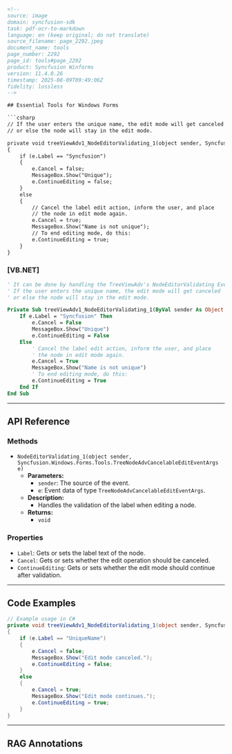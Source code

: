 ```html
<!--
source: image
domain: syncfusion-sdk
task: pdf-ocr-to-markdown
language: en (keep original; do not translate)
source_filename: page_2292.jpeg
document_name: tools
page_number: 2292
page_id: tools#page_2292
product: Syncfusion Winforms
version: 11.4.0.26
timestamp: 2025-08-09T09:49:06Z
fidelity: lossless
-->

## Essential Tools for Windows Forms

```csharp
// If the user enters the unique name, the edit mode will get canceled
// or else the node will stay in the edit mode.

private void treeViewAdv1_NodeEditorValidating_1(object sender, Syncfusion.Windows.Forms.Tools.TreeNodeAdvCancelableEditEventArgs e)
{
    if (e.Label == "Syncfusion")
    {
        e.Cancel = false;
        MessageBox.Show("Unique");
        e.ContinueEditing = false;
    }
    else
    {
        // Cancel the label edit action, inform the user, and place
        // the node in edit mode again.
        e.Cancel = true;
        MessageBox.Show("Name is not unique");
        // To end editing mode, do this:
        e.ContinueEditing = true;
    }
}
```

### [VB.NET]

```vb
' It can be done by handling the TreeViewAdv's NodeEditorValidating Event.
' If the user enters the unique name, the edit mode will get canceled
' or else the node will stay in the edit mode.

Private Sub treeViewAdv1_NodeEditorValidating_1(ByVal sender As Object, ByVal e As Syncfusion.Windows.Forms.Tools.TreeNodeAdvCancelableEditEventArgs)
    If e.Label = "Syncfusion" Then
        e.Cancel = False
        MessageBox.Show("Unique")
        e.ContinueEditing = False
    Else
        ' Cancel the label edit action, inform the user, and place
        ' the node in edit mode again.
        e.Cancel = True
        MessageBox.Show("Name is not unique")
        ' To end editing mode, do this:
        e.ContinueEditing = True
    End If
End Sub
```

---

## API Reference

### Methods
- `NodeEditorValidating_1(object sender, Syncfusion.Windows.Forms.Tools.TreeNodeAdvCancelableEditEventArgs e)`
  - **Parameters:**
    - `sender`: The source of the event.
    - `e`: Event data of type `TreeNodeAdvCancelableEditEventArgs`.
  - **Description:**
    - Handles the validation of the label when editing a node.
  - **Returns:**
    - `void`

### Properties
- `Label`: Gets or sets the label text of the node.
- `Cancel`: Gets or sets whether the edit operation should be canceled.
- `ContinueEditing`: Gets or sets whether the edit mode should continue after validation.

---

## Code Examples

```csharp
// Example usage in C#
private void treeViewAdv1_NodeEditorValidating_1(object sender, Syncfusion.Windows.Forms.Tools.TreeNodeAdvCancelableEditEventArgs e)
{
    if (e.Label == "UniqueName")
    {
        e.Cancel = false;
        MessageBox.Show("Edit mode canceled.");
        e.ContinueEditing = false;
    }
    else
    {
        e.Cancel = true;
        MessageBox.Show("Edit mode continues.");
        e.ContinueEditing = true;
    }
}
```

---

## RAG Annotations

<!-- tags: [Syncfusion, Windows Forms, TreeViewAdv, NodeValidation, UniqueNames] keywords: [treeViewAdv, NodeEditorValidating, TreeNodeAdvCancelableEditEventArgs, UniqueNames, C#, VB.NET] -->
```